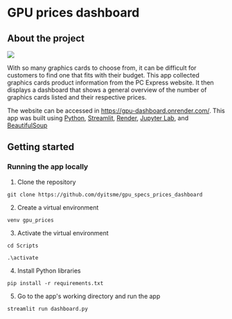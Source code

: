 # GPU prices dashboard

## About the project

<img src="../gpu_prices/assets/screenshot.png">

With so many graphics cards to choose from, it can be difficult for customers to find one that fits with their budget. This app collected graphics cards product information from the PC Express website. It then displays a dashboard that shows a general overview of the number of graphics cards listed and their respective prices. 

The website can be accessed in https://gpu-dashboard.onrender.com/. This app was built using [Python](https://www.python.org/), [Streamlit](https://streamlit.io/), [Render](https://render.com/), [Jupyter Lab](https://jupyter.org/), and [BeautifulSoup](https://www.crummy.com/software/BeautifulSoup/)

## Getting started

### Running the app locally

1. Clone the repository
```
git clone https://github.com/dyitsme/gpu_specs_prices_dashboard
```

2. Create a virtual environment
```
venv gpu_prices
```

3. Activate the virtual environment
```
cd Scripts
```
```
.\activate
```

4. Install Python libraries
```
pip install -r requirements.txt
```

5. Go to the app's working directory and run the app
```
streamlit run dashboard.py
```